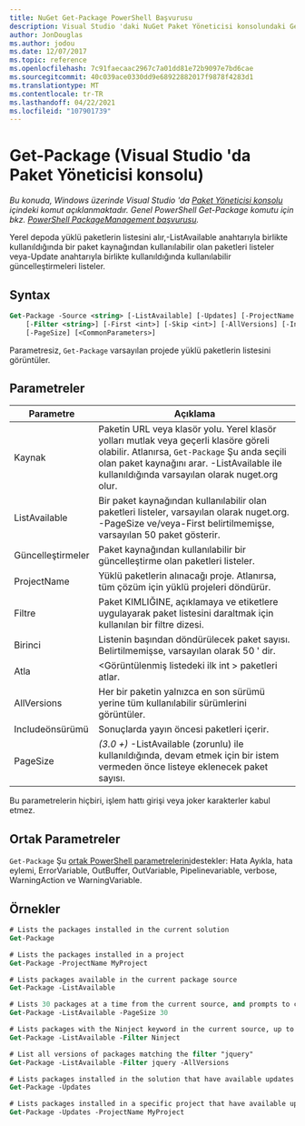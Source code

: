```yaml
---
title: NuGet Get-Package PowerShell Başvurusu
description: Visual Studio 'daki NuGet Paket Yöneticisi konsolundaki Get-Package PowerShell komutuna yönelik başvuru.
author: JonDouglas
ms.author: jodou
ms.date: 12/07/2017
ms.topic: reference
ms.openlocfilehash: 7c91faecaac2967c7a01dd81e72b9097e7bd6cae
ms.sourcegitcommit: 40c039ace0330dd9e68922882017f9878f4283d1
ms.translationtype: MT
ms.contentlocale: tr-TR
ms.lasthandoff: 04/22/2021
ms.locfileid: "107901739"
---
```

# <a name="get-package-package-manager-console-in-visual-studio"></a>Get-Package (Visual Studio 'da Paket Yöneticisi konsolu)

*Bu konuda, Windows üzerinde Visual Studio 'da [Paket Yöneticisi konsolu](../../consume-packages/install-use-packages-powershell.md) içindeki komut açıklanmaktadır. Genel PowerShell Get-Package komutu için bkz. [PowerShell PackageManagement başvurusu](/powershell/module/packagemanagement).*

Yerel depoda yüklü paketlerin listesini alır,-ListAvailable anahtarıyla birlikte kullanıldığında bir paket kaynağından kullanılabilir olan paketleri listeler veya-Update anahtarıyla birlikte kullanıldığında kullanılabilir güncelleştirmeleri listeler.

## <a name="syntax"></a>Syntax

```ps
Get-Package -Source <string> [-ListAvailable] [-Updates] [-ProjectName <string>]
    [-Filter <string>] [-First <int>] [-Skip <int>] [-AllVersions] [-IncludePrerelease]
    [-PageSize] [<CommonParameters>]
```

Parametresiz, `Get-Package` varsayılan projede yüklü paketlerin listesini görüntüler.

## <a name="parameters"></a>Parametreler

| Parametre | Açıklama |
| --- | --- |
| Kaynak | Paketin URL veya klasör yolu. Yerel klasör yolları mutlak veya geçerli klasöre göreli olabilir. Atlanırsa, `Get-Package` Şu anda seçili olan paket kaynağını arar. -ListAvailable ile kullanıldığında varsayılan olarak nuget.org olur. |
| ListAvailable | Bir paket kaynağından kullanılabilir olan paketleri listeler, varsayılan olarak nuget.org. -PageSize ve/veya-First belirtilmemişse, varsayılan 50 paket gösterir. |
| Güncelleştirmeler | Paket kaynağından kullanılabilir bir güncelleştirme olan paketleri listeler. |
| ProjectName | Yüklü paketlerin alınacağı proje. Atlanırsa, tüm çözüm için yüklü projeleri döndürür. |
| Filtre | Paket KIMLIĞINE, açıklamaya ve etiketlere uygulayarak paket listesini daraltmak için kullanılan bir filtre dizesi. |
| Birinci | Listenin başından döndürülecek paket sayısı. Belirtilmemişse, varsayılan olarak 50 ' dir. |
| Atla | &lt;Görüntülenmiş listedeki ilk int &gt; paketleri atlar.  |
| AllVersions | Her bir paketin yalnızca en son sürümü yerine tüm kullanılabilir sürümlerini görüntüler. |
| Includeönsürümü | Sonuçlarda yayın öncesi paketleri içerir. |
| PageSize | *(3.0 +)* -ListAvailable (zorunlu) ile kullanıldığında, devam etmek için bir istem vermeden önce listeye eklenecek paket sayısı. |

Bu parametrelerin hiçbiri, işlem hattı girişi veya joker karakterler kabul etmez.

## <a name="common-parameters"></a>Ortak Parametreler

`Get-Package` Şu [ortak PowerShell parametrelerini](/powershell/module/microsoft.powershell.core/about/about_commonparameters)destekler: Hata Ayıkla, hata eylemi, ErrorVariable, OutBuffer, OutVariable, Pipelinevariable, verbose, WarningAction ve WarningVariable.

## <a name="examples"></a>Örnekler

```ps
# Lists the packages installed in the current solution
Get-Package

# Lists the packages installed in a project
Get-Package -ProjectName MyProject

# Lists packages available in the current package source
Get-Package -ListAvailable

# Lists 30 packages at a time from the current source, and prompts to continue if more are available
Get-Package -ListAvailable -PageSize 30

# Lists packages with the Ninject keyword in the current source, up to 50
Get-Package -ListAvailable -Filter Ninject

# List all versions of packages matching the filter "jquery"
Get-Package -ListAvailable -Filter jquery -AllVersions

# Lists packages installed in the solution that have available updates
Get-Package -Updates

# Lists packages installed in a specific project that have available updates
Get-Package -Updates -ProjectName MyProject
```